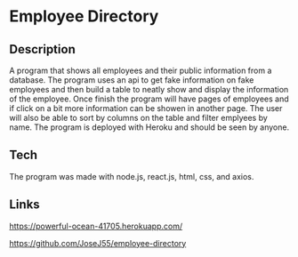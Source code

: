 # Employee Directory

## Description
A program that shows all employees and their public information from a database. The program uses an api to get fake information on fake employees and then build a table to neatly show and display the information of the employee. Once finish the program will have pages of employees and if click on a bit more information can be showen in another page. The user will also be able to sort by columns on the table and filter emplyees by name. The program is deployed with Heroku and should be seen by anyone.

## Tech
The program was made with node.js, react.js, html, css, and axios.

## Links
https://powerful-ocean-41705.herokuapp.com/

https://github.com/JoseJ55/employee-directory